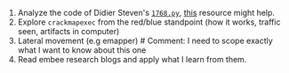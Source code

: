 1. Analyze the code of Didier Steven's  [`1768.py`](https://github.com/DidierStevens/DidierStevensSuite/blob/master/1768.py), 
  [this](https://www.first.org/resources/papers/conf2022/01-AnalyzingCobaltStrike-Stevens-Willpresentownslides.pdf) resource might help.
2. Explore `crackmapexec` from the red/blue standpoint (how it works, traffic seen, artifacts in computer)
3. Lateral movement (e.g emapper) # Comment: I need to scope exactly what I want to know about this one
4. Read embee research blogs and apply what I learn from them.
